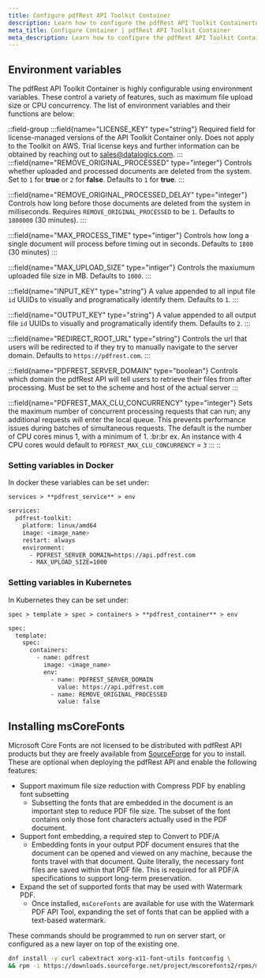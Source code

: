 ```yaml
---
title: Configure pdfRest API Toolkit Container
description: Learn how to configure the pdfRest API Toolkit Containerto meet your needs.
meta_title: Configure Container | pdfRest API Toolkit Container
meta_description: Learn how to configure the pdfRest API Toolkit Container to meet your needs.
---
```


## Environment variables

The pdfRest API Toolkit Container is highly configurable using environment variables. These control a variety of features, such as maximum file upload size or CPU concurrency. The list of environment variables and their functions are below:

::field-group
  :::field{name="LICENSE_KEY" type="string"}
  Required field for license-managed versions of the API Toolkit Container only. Does not apply to the Toolkit on AWS. Trial license keys and further information can be obtained by reaching out to sales@datalogics.com.
  :::
  :::field{name="REMOVE_ORIGINAL_PROCESSED" type="integer"}
  Controls whether uploaded and processed documents are deleted from the system. Set to `1` for **true** or `2` for **false**. Defaults to `1` for **true**.
  :::

  :::field{name="REMOVE_ORIGINAL_PROCESSED_DELAY" type="integer"}
  Controls how long before those documents are deleted from the system in milliseconds. Requires `REMOVE_ORIGINAL_PROCESSED` to be `1`. Defaults to `1800000` (30 minutes).
  :::

  :::field{name="MAX_PROCESS_TIME" type="intiger"}
  Controls how long a single document will process before timing out in seconds. Defaults to `1800` (30 minutes)
  :::

  :::field{name="MAX_UPLOAD_SIZE" type="intiger"}
  Controls the maxiumum uploaded file size in MB. Defaults to `1000`.
  :::

  :::field{name="INPUT_KEY" type="string"}
  A value appended to all input file `id` UUIDs to visually and programatically identify them. Defaults to `1`.
  :::

  :::field{name="OUTPUT_KEY" type="string"}
  A value appended to all output file `id` UUIDs to visually and programatically identify them. Defaults to `2`.
  :::

  :::field{name="REDIRECT_ROOT_URL" type="string"}
  Controls the url that users will be redirected to if they try to manually navigate to the server domain. Defaults to `https://pdfrest.com`.
  :::

  :::field{name="PDFREST_SERVER_DOMAIN" type="boolean"}
  Controls which domain the pdfRest API will tell users to retrieve their files from after processing. Must be set to the scheme and host of the actual server
  :::

  :::field{name="PDFREST_MAX_CLU_CONCURRENCY" type="integer"}
  Sets the maximum number of concurrent processing requests that can run; any additional requests will enter the local queue. This prevents performance issues during batches of simultaneous requests. The default is the number of CPU cores minus 1, with a minimum of 1. :br:br ex. An instance with 4 CPU cores would default to `PDFREST_MAX_CLU_CONCURRENCY` = `3`
  :::
::

### Setting variables in Docker

In docker these variables can be set under:

`services > **pdfrest_service** > env`

```bash
services:
  pdfrest-toolkit:
    platform: linux/amd64
    image: <image_name>
    restart: always
    environment:
      - PDFREST_SERVER_DOMAIN=https://api.pdfrest.com
      - MAX_UPLOAD_SIZE=1000
```

### Setting variables in Kubernetes

In Kubernetes they can be set under:

`spec > template > spec > containers > **pdfrest_container** > env`

```bash
spec:
  template:
    spec:
      containers:
        - name: pdfrest
          image: <image_name>
          env:
            - name: PDFREST_SERVER_DOMAIN
              value: https://api.pdfrest.com
            - name: REMOVE_ORIGINAL_PROCESSED
              value: false
```

## Installing msCoreFonts

Microsoft Core Fonts are not licensed to be distributed with pdfRest API products but they are freely available from [SourceForge](https://mscorefonts2.sourceforge.net) for you to install. These are optional when deploying the pdfRest API and enable the following features:

- Support maximum file size reduction with Compress PDF by enabling font subsetting
  - Subsetting the fonts that are embedded in the document is an important step to reduce PDF file size. The subset of the font contains only those font characters actually used in the PDF document.
- Support font embedding, a required step to Convert to PDF/A
  - Embedding fonts in your output PDF document ensures that the document can be opened and viewed on any machine, because the fonts travel with that document. Quite literally, the necessary font files are saved within that PDF file. This is required for all PDF/A specifications to support long-term preservation.
- Expand the set of supported fonts that may be used with Watermark PDF.
  - Once installed, `msCoreFonts` are available for use with the Watermark PDF API Tool, expanding the set of fonts that can be applied with a text-based watermark.

These commands should be programmed to run on server start, or configured as a new layer on top of the existing one.

```bash
dnf install -y curl cabextract xorg-x11-font-utils fontconfig \
&& rpm -i https://downloads.sourceforge.net/project/mscorefonts2/rpms/msttcore-fonts-installer-2.6-1.noarch.rpm
```
